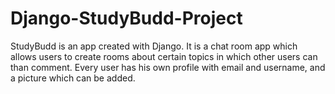 # Django-StudyBudd-Project

StudyBudd is an app created with Django. It is a chat room app which allows users to create rooms about certain topics in which other users can than comment. Every user has his own profile with email and username, and a picture which can be added.
